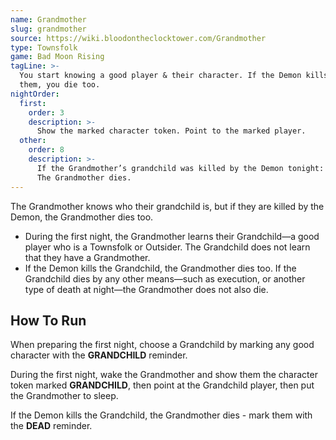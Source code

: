 ```yaml
---
name: Grandmother
slug: grandmother
source: https://wiki.bloodontheclocktower.com/Grandmother
type: Townsfolk
game: Bad Moon Rising
tagLine: >-
  You start knowing a good player & their character. If the Demon kills
  them, you die too.
nightOrder:
  first:
    order: 3
    description: >-
      Show the marked character token. Point to the marked player.
  other:
    order: 8
    description: >-
      If the Grandmother’s grandchild was killed by the Demon tonight:
      The Grandmother dies.
---
```


The Grandmother knows who their grandchild is, but if they are killed by
the Demon, the Grandmother dies too.

- During the first night, the Grandmother learns their Grandchild—a good
  player who is a Townsfolk or Outsider. The Grandchild does not learn
  that they have a Grandmother.
- If the Demon kills the Grandchild, the Grandmother dies too. If the
  Grandchild dies by any other means—such as execution, or another type
  of death at night—the Grandmother does not also die.

## How To Run

When preparing the first night, choose a Grandchild by marking any good
character with the **GRANDCHILD** reminder.

During the first night, wake the Grandmother and show them the character
token marked **GRANDCHILD**, then point at the Grandchild player, then
put the Grandmother to sleep.

If the Demon kills the Grandchild, the Grandmother dies - mark them with
the **DEAD** reminder.
